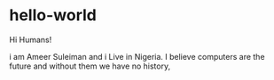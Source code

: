 # hello-world

Hi Humans!

i am Ameer Suleiman and i Live in Nigeria. I believe computers are the future and without them we have no history,
